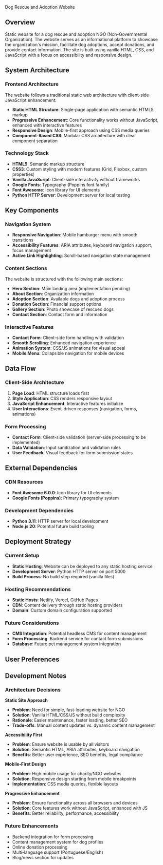 Dog Rescue and Adoption Website

## Overview

Static website for a dog rescue and adoption NGO (Non-Governmental Organization). The website serves as an informational platform to showcase the organization's mission, facilitate dog adoptions, accept donations, and provide contact information. The site is built using vanilla HTML, CSS, and JavaScript with a focus on accessibility and responsive design.

## System Architecture

### Frontend Architecture
The website follows a traditional static web architecture with client-side JavaScript enhancement:

- **Static HTML Structure**: Single-page application with semantic HTML5 markup
- **Progressive Enhancement**: Core functionality works without JavaScript, enhanced with interactive features
- **Responsive Design**: Mobile-first approach using CSS media queries
- **Component-Based CSS**: Modular CSS architecture with clear component separation

### Technology Stack
- **HTML5**: Semantic markup structure
- **CSS3**: Custom styling with modern features (Grid, Flexbox, custom properties)
- **Vanilla JavaScript**: Client-side interactivity without frameworks
- **Google Fonts**: Typography (Poppins font family)
- **Font Awesome**: Icon library for UI elements
- **Python HTTP Server**: Development server for local testing

## Key Components

### Navigation System
- **Responsive Navigation**: Mobile hamburger menu with smooth transitions
- **Accessibility Features**: ARIA attributes, keyboard navigation support, focus management
- **Active Link Highlighting**: Scroll-based navigation state management

### Content Sections
The website is structured with the following main sections:
- **Hero Section**: Main landing area (implementation pending)
- **About Section**: Organization information
- **Adoption Section**: Available dogs and adoption process
- **Donation Section**: Financial support options
- **Gallery Section**: Photo showcase of rescued dogs
- **Contact Section**: Contact form and information

### Interactive Features
- **Contact Form**: Client-side form handling with validation
- **Smooth Scrolling**: Enhanced navigation experience
- **Animation System**: CSS/JS animations for visual appeal
- **Mobile Menu**: Collapsible navigation for mobile devices

## Data Flow

### Client-Side Architecture
1. **Page Load**: HTML structure loads first
2. **Style Application**: CSS renders responsive layout
3. **JavaScript Enhancement**: Interactive features initialize
4. **User Interactions**: Event-driven responses (navigation, forms, animations)

### Form Processing
- **Contact Form**: Client-side validation (server-side processing to be implemented)
- **Data Validation**: Input sanitization and validation rules
- **User Feedback**: Visual feedback for form submission states

## External Dependencies

### CDN Resources
- **Font Awesome 6.0.0**: Icon library for UI elements
- **Google Fonts (Poppins)**: Primary typography system

### Development Dependencies
- **Python 3.11**: HTTP server for local development
- **Node.js 20**: Potential future build tooling

## Deployment Strategy

### Current Setup
- **Static Hosting**: Website can be deployed to any static hosting service
- **Development Server**: Python HTTP server on port 5000
- **Build Process**: No build step required (vanilla files)

### Hosting Recommendations
- **Static Hosts**: Netlify, Vercel, GitHub Pages
- **CDN**: Content delivery through static hosting providers
- **Domain**: Custom domain configuration supported

### Future Considerations
- **CMS Integration**: Potential headless CMS for content management
- **Form Processing**: Backend service for contact form submissions
- **Database**: Future pet management system integration

## User Preferences


## Development Notes

### Architecture Decisions

**Static Site Approach**
- **Problem**: Need for simple, fast-loading website for NGO
- **Solution**: Vanilla HTML/CSS/JS without build complexity
- **Rationale**: Easier maintenance, faster loading, better SEO
- **Trade-offs**: Manual content updates vs. dynamic content management

**Accessibility First**
- **Problem**: Ensure website is usable by all visitors
- **Solution**: Semantic HTML, ARIA attributes, keyboard navigation
- **Benefits**: Better user experience, SEO benefits, legal compliance

**Mobile-First Design**
- **Problem**: High mobile usage for charity/NGO websites
- **Solution**: Responsive design starting from mobile breakpoints
- **Implementation**: CSS media queries, flexible layouts

**Progressive Enhancement**
- **Problem**: Ensure functionality across all browsers and devices
- **Solution**: Core features work without JavaScript, enhanced with JS
- **Benefits**: Better reliability, performance, accessibility

### Future Enhancements
- Backend integration for form processing
- Content management system for dog profiles
- Online donation processing
- Multi-language support (Portuguese/English)
- Blog/news section for updates
